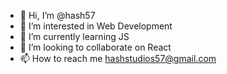 - 👋 Hi, I’m @hash57
- 👀 I’m interested in Web Development
- 🌱 I’m currently learning JS
- 💞️ I’m looking to collaborate on React
- 📫 How to reach me hashstudios57@gmail.com

<!---
hash57/hash57 is a ✨ special ✨ repository because its `README.md` (this file) appears on your GitHub profile.
You can click the Preview link to take a look at your changes.
--->
